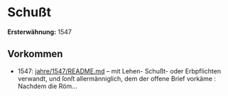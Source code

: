 # Schußt

**Ersterwähnung:** 1547

## Vorkommen
- 1547: [jahre/1547/README.md](../jahre/1547/README.md) – mit Lehen- Schußt- oder Erbpflichten verwandt,
und ſonſt allermänniglich, dem der offene Brief vorkäme :
Nachdem die Röm...
